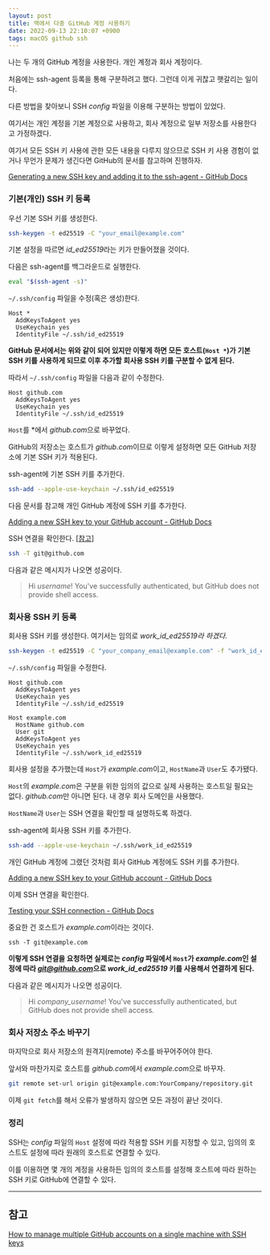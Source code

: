 ```yaml
---
layout: post
title: 맥에서 다중 GitHub 계정 사용하기
date: 2022-09-13 22:10:07 +0900
tags: macOS github ssh
---
```


나는 두 개의 GitHub 계정을 사용한다. 개인 계정과 회사 계정이다.

처음에는 ssh-agent 등록을 통해 구분하려고 했다. 그런데 이게 귀찮고 햇갈리는 일이다.

다른 방법을 찾아보니 SSH _config_ 파일을 이용해 구분하는 방법이 있었다.

여기서는 개인 계정을 기본 계정으로 사용하고, 회사 계정으로 일부 저장소를 사용한다고 가정하겠다.

여기서 모든 SSH 키 사용에 관한 모든 내용을 다루지 않으므로 SSH 키 사용 경험이 없거나 무언가 문제가 생긴다면 GitHub의 문서를 참고하며 진행하자.

[Generating a new SSH key and adding it to the ssh-agent - GitHub Docs](https://docs.github.com/en/authentication/connecting-to-github-with-ssh/generating-a-new-ssh-key-and-adding-it-to-the-ssh-agent)

### 기본(개인) SSH 키 등록

우선 기본 SSH 키를 생성한다.

```Bash
ssh-keygen -t ed25519 -C "your_email@example.com"
```

기본 설정을 따르면 *id_ed25519*라는 키가 만들어졌을 것이다.

다음은 ssh-agent를 백그라운드로 실행한다.

```Bash
eval "$(ssh-agent -s)"
```

`~/.ssh/config` 파일을 수정(혹은 생성)한다.

```plaintext
Host *
  AddKeysToAgent yes
  UseKeychain yes
  IdentityFile ~/.ssh/id_ed25519
```

**GitHub 문서에서는 위와 같이 되어 있지만 이렇게 하면 모든 호스트(`Host *`)가 기본 SSH 키를 사용하게 되므로 이후 추가할 회사용 SSH 키를 구분할 수 없게 된다.**

따라서 `~/.ssh/config` 파일을 다음과 같이 수정한다.

```plaintext
Host github.com
  AddKeysToAgent yes
  UseKeychain yes
  IdentityFile ~/.ssh/id_ed25519
```

`Host`를 \*에서 *github.com*으로 바꾸었다.

GitHub의 저장소는 호스트가 *github.com*이므로 이렇게 설정하면 모든 GitHub 저장소에 기본 SSH 키가 적용된다.

ssh-agent에 기본 SSH 키를 추가한다.

```Bash
ssh-add --apple-use-keychain ~/.ssh/id_ed25519
```

다음 문서를 참고해 개인 GitHub 계정에 SSH 키를 추가한다.

[Adding a new SSH key to your GitHub account - GitHub Docs](https://docs.github.com/en/authentication/connecting-to-github-with-ssh/adding-a-new-ssh-key-to-your-github-account)

SSH 연결을 확인한다. [[참고](https://docs.github.com/en/authentication/connecting-to-github-with-ssh/testing-your-ssh-connection)]

```Bash
ssh -T git@github.com
```

다음과 같은 메시지가 나오면 성공이다.

> Hi _username_! You've successfully authenticated, but GitHub does not provide shell access.

### 회사용 SSH 키 등록

회사용 SSH 키를 생성한다.
여기서는 임의로 _work_id_ed25519라 하겠다._

```Bash
ssh-keygen -t ed25519 -C "your_company_email@example.com" -f "work_id_ed25519"
```

`~/.ssh/config` 파일을 수정한다.

```plaintext
Host github.com
  AddKeysToAgent yes
  UseKeychain yes
  IdentityFile ~/.ssh/id_ed25519

Host example.com
  HostName github.com
  User git
  AddKeysToAgent yes
  UseKeychain yes
  IdentityFile ~/.ssh/work_id_ed25519
```

회사용 설정을 추가했는데 `Host`가 *example.com*이고, `HostName`과 `User`도 추가됐다.

`Host`의 *example.com*은 구분을 위한 임의의 값으로 실제 사용하는 호스트일 필요는 없다. *github.com*만 아니면 된다. 내 경우 회사 도메인을 사용했다.

`HostName`과 `User`는 SSH 연결을 확인할 때 설명하도록 하겠다.

ssh-agent에 회사용 SSH 키를 추가한다.

```Bash
ssh-add --apple-use-keychain ~/.ssh/work_id_ed25519
```

개인 GitHub 계정에 그랬던 것처럼 회사 GitHub 계정에도 SSH 키를 추가한다.

[Adding a new SSH key to your GitHub account - GitHub Docs](https://docs.github.com/en/authentication/connecting-to-github-with-ssh/adding-a-new-ssh-key-to-your-github-account)

이제 SSH 연결을 확인한다.

[Testing your SSH connection - GitHub Docs](https://docs.github.com/en/authentication/connecting-to-github-with-ssh/testing-your-ssh-connection)

중요한 건 호스트가 *example.com*이라는 것이다.

```other
ssh -T git@example.com
```

**이렇게 SSH 연결을 요청하면 실제로는 _config_ 파일에서 `Host`가 *example.com*인 설정에 따라 *git@github.com*으로 _work_id_ed25519_ 키를 사용해서 연결하게 된다.**

다음과 같은 메시지가 나오면 성공이다.

> Hi _company_username_! You've successfully authenticated, but GitHub does not provide shell access.

### 회사 저장소 주소 바꾸기

마지막으로 회사 저장소의 원격지(remote) 주소를 바꾸어주어야 한다.

앞서와 마찬가지로 호스트를 *github.com*에서 *example.com*으로 바꾸자.

```Bash
git remote set-url origin git@example.com:YourCompany/repository.git
```

이제 `git fetch`를 해서 오류가 발생하지 않으면 모든 과정이 끝난 것이다.

### 정리

SSH는 _config_ 파일의 `Host` 설정에 따라 적용할 SSH 키를 지정할 수 있고, 임의의 호스트도 설정에 따라 원래의 호스트로 연결할 수 있다.

이를 이용하면 몇 개의 계정을 사용하든 임의의 호스트를 설정해 호스트에 따라 원하는 SSH 키로 GitHub에 연결할 수 있다.

---

## 참고

[How to manage multiple GitHub accounts on a single machine with SSH keys](https://www.freecodecamp.org/news/manage-multiple-github-accounts-the-ssh-way-2dadc30ccaca/)
